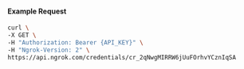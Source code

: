 <!-- Code generated for API Clients. DO NOT EDIT. -->

#### Example Request

```bash
curl \
-X GET \
-H "Authorization: Bearer {API_KEY}" \
-H "Ngrok-Version: 2" \
https://api.ngrok.com/credentials/cr_2qNwgMIRRW6jUuFOrhvYCznIqSA
```
